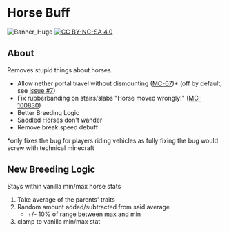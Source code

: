 # Horse Buff
![Banner_Huge](https://user-images.githubusercontent.com/37855219/141597249-7a6a7d25-8da8-43ac-a10f-bd12d3e1577f.png)
[![CC BY-NC-SA 4.0][cc-by-nc-sa-image]][cc-by-nc-sa]

[cc-by-nc-sa]: http://creativecommons.org/licenses/by-nc-sa/4.0/
[cc-by-nc-sa-image]: https://licensebuttons.net/l/by-nc-sa/4.0/88x31.png

## About
Removes stupid things about horses.
- Allow nether portal travel without dismounting ([MC-67](https://bugs.mojang.com/browse/MC-67))* (off by default, see [issue #7](https://github.com/CodeF53/Horse-Buff/issues/7))
- Fix rubberbanding on stairs/slabs "Horse moved wrongly!" ([MC-100830](https://bugs.mojang.com/browse/MC-100830))
- Better Breeding Logic
- Saddled Horses don't wander
- Remove break speed debuff

*only fixes the bug for players riding vehicles as fully fixing the bug would screw with technical minecraft

## New Breeding Logic

Stays within vanilla min/max horse stats

1. Take average of the parents' traits
2. Random amount added/subtracted from said average
   - +/- 10% of range between max and min
3. clamp to vanilla min/max stat
